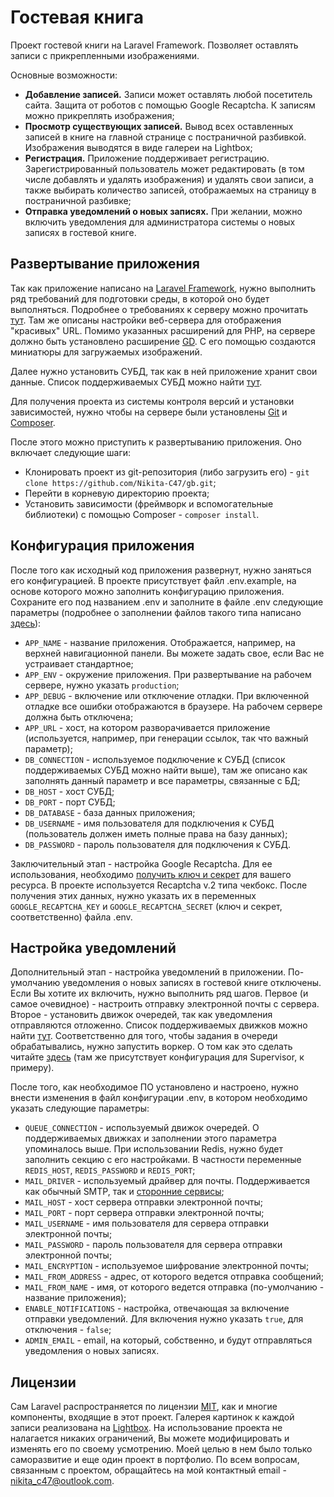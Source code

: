 # Гостевая книга

Проект гостевой книги на Laravel Framework. Позволяет оставлять записи с прикрепленными изображениями.

Основные возможности:
* **Добавление записей.** Записи может оставлять любой посетитель сайта. Защита от роботов с помощью Google 
Recaptcha. К записям можно прикреплять изображения;
* **Просмотр существующих записей.** Вывод всех оставленных записей в книге на главной странице с 
постраничной разбивкой. Изображения выводятся в виде галереи на Lightbox;
* **Регистрация.** Приложение поддерживает регистрацию. Зарегистрированный пользователь может редактировать 
(в том числе добавлять и удалять изображения) и удалять свои записи, а также выбирать количество записей, 
отображаемых на страницу в постраничной разбивке;
* **Отправка уведомлений о новых записях.** При желании, можно включить уведомления для администратора 
системы о новых записях в гостевой книге.

## Развертывание приложения

Так как приложение написано на [Laravel Framework](https://laravel.com/), нужно выполнить ряд требований 
для подготовки среды, в которой оно будет выполняться. Подробнее о требованиях к серверу можно прочитать 
[тут](https://laravel.com/docs/7.x#server-requirements). Там же описаны настройки веб-сервера для 
отображения "красивых" URL. Помимо указанных расширений для PHP, на сервере должно быть установлено 
расширение [GD](https://www.php.net/manual/ru/book.image.php). С его помощью создаются миниатюры для 
загружаемых изображений.

Далее нужно установить СУБД, так как в ней приложение хранит свои данные. Список поддерживаемых СУБД 
можно найти [тут](https://laravel.com/docs/7.x/database#introduction).

Для получения проекта из системы контроля версий и установки зависимостей, нужно чтобы на сервере были 
установлены [Git](https://git-scm.com/) и [Composer](https://getcomposer.org/doc/00-intro.md#system-requirements).

После этого можно приступить к развертыванию приложения. Оно включает следующие шаги:
* Клонировать проект из git-репозитория (либо загрузить его) - 
`git clone https://github.com/Nikita-C47/gb.git`;
* Перейти в корневую директорию проекта;
* Установить зависимости (фреймворк и вспомогательные библиотеки) с помощью Composer - 
`composer install`.

## Конфигурация приложения

После того как исходный код приложения развернут, нужно заняться его конфигурацией. В проекте присутствует 
файл .env.example, на основе которого можно заполнить конфигурацию приложения. Сохраните его под названием 
.env и заполните в файле .env следующие параметры (подробнее о заполнении файлов такого типа написано 
[здесь](https://github.com/vlucas/phpdotenv)):
* `APP_NAME` - название приложения. Отображается, например, на верхней навигационной панели. Вы можете 
задать свое, если Вас не устраивает стандартное;
* `APP_ENV` - окружение приложения. При развертывание на рабочем сервере, нужно указать 
`production`;
* `APP_DEBUG` - включение или отключение отладки. При включенной отладке все ошибки отображаются в 
браузере. На рабочем сервере должна быть отключена;
* `APP_URL` - хост, на котором разворачивается приложение (используется, например, при генерации 
ссылок, так что важный параметр);
* `DB_CONNECTION` - используемое подключение к СУБД (список поддерживаемых СУБД можно найти выше), 
там же описано как заполнять данный параметр и все параметры, связанные с БД;
* `DB_HOST` - хост СУБД;
* `DB_PORT` - порт СУБД;
* `DB_DATABASE` - база данных приложения;
* `DB_USERNAME` - имя пользователя для подключения к СУБД (пользователь должен иметь полные права на 
базу данных);
* `DB_PASSWORD` - пароль пользователя для подключения к СУБД.

Заключительный этап - настройка Google Recaptcha. Для ее использования, необходимо 
[получить ключ и секрет](http://www.google.com/recaptcha/admin) для вашего ресурса. В проекте 
используется Recaptcha v.2 типа чекбокс. После получения этих данных, нужно указать их в переменных 
`GOOGLE_RECAPTCHA_KEY` и `GOOGLE_RECAPTCHA_SECRET` (ключ и секрет, соответственно) файла .env.

## Настройка уведомлений

Дополнительный этап - настройка уведомлений в приложении. По-умолчанию уведомления о новых записях в 
гостевой книге отключены. Если Вы хотите их включить, нужно выполнить ряд шагов. Первое 
(и самое очевидное) - настроить отправку электронной почты с сервера. Второе - установить движок 
очередей, так как уведомления отправляются отложенно. Список поддерживаемых движков можно найти 
[тут](https://laravel.com/docs/7.x/queues). Соответственно для того, чтобы задания в очереди 
обрабатывались, нужно запустить воркер. О том как это сделать читайте 
[здесь](https://laravel.com/docs/7.x/queues#running-the-queue-worker) (там же присутствует конфигурация 
для Supervisor, к примеру).

После того, как необходимое ПО установлено и настроено, нужно внести изменения в файл конфигурации .env, 
в котором необходимо указать следующие параметры:
* `QUEUE_CONNECTION` - используемый движок очередей. О поддерживаемых движках и заполнении этого 
параметра упоминалось выше. При использовании Redis, нужно будет заполнить секцию с его настройками. В 
частности переменные `REDIS_HOST`, `REDIS_PASSWORD` и `REDIS_PORT`;
* `MAIL_DRIVER` - используемый драйвер для почты. Поддерживается как обычный SMTP, так и 
[сторонние сервисы](https://laravel.com/docs/7.x/mail#configuration);
* `MAIL_HOST` - хост сервера отправки электронной почты;
* `MAIL_PORT` - порт сервера отправки электронной почты;
* `MAIL_USERNAME` - имя пользователя для сервера отправки электронной почты;
* `MAIL_PASSWORD` - пароль пользователя для сервера отправки электронной почты;
* `MAIL_ENCRYPTION` - используемое шифрование электронной почты;
* `MAIL_FROM_ADDRESS` - адрес, от которого ведется отправка сообщений;
* `MAIL_FROM_NAME` - имя, от которого ведется отправка (по-умолчанию - название приложения);
* `ENABLE_NOTIFICATIONS` - настройка, отвечающая за включение отправки уведомлений. Для включения нужно 
указать `true`, для отключения - `false`;
* `ADMIN_EMAIL` - email, на который, собственно, и будут отправляться уведомления о новых записях.

## Лицензии

Сам Laravel распространяется по лицензии [MIT](https://opensource.org/licenses/MIT), как и многие 
компоненты, входящие в этот проект. Галерея картинок к каждой записи реализована на 
[Lightbox](https://lokeshdhakar.com/projects/lightbox2/). На использование проекта не налагается 
никаких ограничений, Вы можете модифицировать и изменять его по своему усмотрению. Моей целью в нем 
было только саморазвитие и еще один проект в портфолио. По всем вопросам, связанным с проектом, 
обращайтесь на мой контактный email - nikita_c47@outlook.com.

